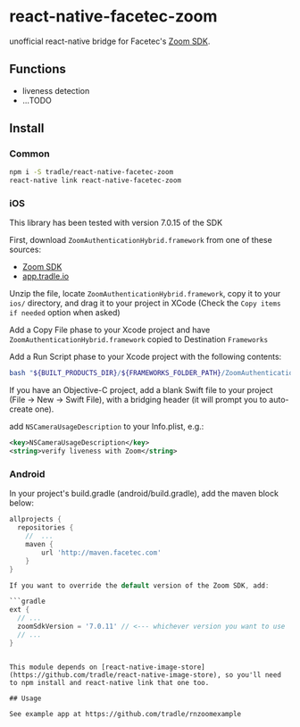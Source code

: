 # react-native-facetec-zoom

unofficial react-native bridge for Facetec's [Zoom SDK](https://dev.zoomlogin.com/).

## Functions

- liveness detection
- ...TODO

## Install

### Common

```sh
npm i -S tradle/react-native-facetec-zoom
react-native link react-native-facetec-zoom
```

### iOS

This library has been tested with version 7.0.15 of the SDK

First, download `ZoomAuthenticationHybrid.framework` from one of these sources:

- [Zoom SDK](https://dev.zoomlogin.com/zoomsdk/#/downloads)
- [app.tradle.io](https://s3.amazonaws.com/app.tradle.io/sdk/ZoomAuthentication-ios-7.0.15.zip)

Unzip the file, locate `ZoomAuthenticationHybrid.framework`, copy it to your `ios/` directory, and drag it to your project in XCode (Check the `Copy items if needed` option when asked)

Add a Copy File phase to your Xcode project and have `ZoomAuthenticationHybrid.framework` copied to Destination `Frameworks`

Add a Run Script phase to your Xcode project with the following contents:
```sh
bash "${BUILT_PRODUCTS_DIR}/${FRAMEWORKS_FOLDER_PATH}/ZoomAuthenticationHybrid.framework/strip-unused-architectures-from-target.sh"
```

If you have an Objective-C project, add a blank Swift file to your project (File -> New -> Swift File), with a bridging header (it will prompt you to auto-create one).

add `NSCameraUsageDescription` to your Info.plist, e.g.:
```xml
<key>NSCameraUsageDescription</key>
<string>verify liveness with Zoom</string>
```

### Android

In your project's build.gradle (android/build.gradle), add the maven block below:

```gradle
allprojects {
  repositories {
    //  ...
    maven {
        url 'http://maven.facetec.com'
    }
}

If you want to override the default version of the Zoom SDK, add:

```gradle
ext {
  // ...
  zoomSdkVersion = '7.0.11' // <--- whichever version you want to use
  // ...
}
```

```

This module depends on [react-native-image-store](https://github.com/tradle/react-native-image-store), so you'll need to npm install and react-native link that one too.

## Usage

See example app at https://github.com/tradle/rnzoomexample
